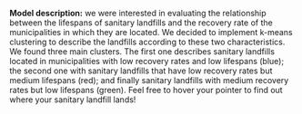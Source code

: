 **Model description:** we were interested in evaluating the relationship between the lifespans of sanitary landfills and the recovery rate of the municipalities in which they are located. We decided to implement k-means clustering to describe the landfills according to these two characteristics.
We found three main clusters. The first one describes sanitary landfills located in municipalities with low recovery rates and low lifespans (blue); the second one with sanitary landfills that have low recovery rates but medium lifespans (red); and finally sanitary landfills with medium recovery rates but low lifespans (green). 
Feel free to hover your pointer to find out where your sanitary landfill lands!

